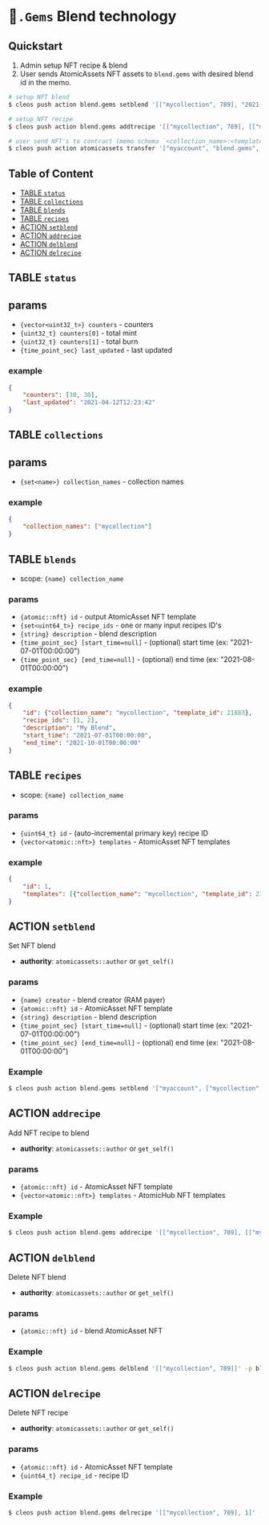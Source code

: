# 💎`.Gems` Blend technology

## Quickstart

1. Admin setup NFT recipe & blend
2. User sends AtomicAssets NFT assets to `blend.gems` with desired blend id in the memo.

```bash
# setup NFT blend
$ cleos push action blend.gems setblend '[["mycollection", 789], "2021-11-16T00:00:00", "2021-12-01T00:00:00"]' -p myauthor

# setup NFT recipe
$ cleos push action blend.gems addtrecipe '[["mycollection", 789], [["mycollection", 123], ["mycollection", 456]]]' -p myauthor

# user send NFT's to contract (memo schema `<collection_name>:<template_id>`)
$ cleos push action atomicassets transfer '["myaccount", "blend.gems", [1099512167123, 1099512167124], "mycollection:789"]' -p myaccount
```

## Table of Content

- [TABLE `status`](#table-status)
- [TABLE `collections`](#table-collections)
- [TABLE `blends`](#table-blends)
- [TABLE `recipes`](#table-recipes)
- [ACTION `setblend`](#action-setblend)
- [ACTION `addrecipe`](#action-addrecipe)
- [ACTION `delblend`](#action-delblend)
- [ACTION `delrecipe`](#action-delrecipe)

## TABLE `status`

## params

- `{vector<uint32_t>} counters` - counters
- `{uint32_t} counters[0]` - total mint
- `{uint32_t} counters[1]` - total burn
- `{time_point_sec} last_updated` - last updated

### example

```json
{
    "counters": [10, 30],
    "last_updated": "2021-04-12T12:23:42"
}
```

## TABLE `collections`

## params

- `{set<name>} collection_names` - collection names

### example

```json
{
    "collection_names": ["mycollection"]
}
```

## TABLE `blends`

- scope: `{name} collection_name`

### params

- `{atomic::nft} id` - output AtomicAsset NFT template
- `{set<uint64_t>} recipe_ids` - one or many input recipes ID's
- `{string} description` - blend description
- `{time_point_sec} [start_time=null]` - (optional) start time (ex: "2021-07-01T00:00:00")
- `{time_point_sec} [end_time=null]` - (optional) end time (ex: "2021-08-01T00:00:00")

### example

```json
{
    "id": {"collection_name": "mycollection", "template_id": 21883},
    "recipe_ids": [1, 2],
    "description": "My Blend",
    "start_time": "2021-07-01T00:00:00",
    "end_time": "2021-10-01T00:00:00"
}
```

## TABLE `recipes`

- scope: `{name} collection_name`

### params

- `{uint64_t} id` - (auto-incremental primary key) recipe ID
- `{vector<atomic::nft>} templates` - AtomicAsset NFT templates

### example

```json
{
    "id": 1,
    "templates": [{"collection_name": "mycollection", "template_id": 21883}]
}
```

## ACTION `setblend`

Set NFT blend

- **authority**: `atomicassets::author` or `get_self()`

### params

- `{name} creator` - blend creator (RAM payer)
- `{atomic::nft} id` - AtomicAsset NFT template
- `{string} description` - blend description
- `{time_point_sec} [start_time=null]` - (optional) start time (ex: "2021-07-01T00:00:00")
- `{time_point_sec} [end_time=null]` - (optional) end time (ex: "2021-08-01T00:00:00")

### Example

```bash
$ cleos push action blend.gems setblend '["myaccount", ["mycollection", 789], "My Blend", "2021-11-01T00:00:00", "2021-12-01T00:00:00"]' -p blend.gems
```

## ACTION `addrecipe`

Add NFT recipe to blend

- **authority**: `atomicassets::author` or `get_self()`

### params

- `{atomic::nft} id` - AtomicAsset NFT template
- `{vector<atomic::nft>} templates` - AtomicHub NFT templates

### Example

```bash
$ cleos push action blend.gems addrecipe '[["mycollection", 789], [["mycollection", 123], ["mycollection", 456]]]' -p blend.gems
```

## ACTION `delblend`

Delete NFT blend

- **authority**: `atomicassets::author` or `get_self()`

### params

- `{atomic::nft} id` - blend AtomicAsset NFT

### Example

```bash
$ cleos push action blend.gems delblend '[["mycollection", 789]]' -p blend.gems
```

## ACTION `delrecipe`

Delete NFT recipe

- **authority**: `atomicassets::author` or `get_self()`

### params

- `{atomic::nft} id` - AtomicAsset NFT template
- `{uint64_t} recipe_id` - recipe ID

### Example

```bash
$ cleos push action blend.gems delrecipe '[["mycollection", 789], 1]' -p blend.gems
```
